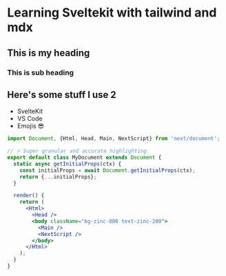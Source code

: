 ---
---

<script>
	import TableofContents from '$lib/components/TableofContents.svelte';
</script>

<TableofContents />

# Learning Sveltekit with tailwind and mdx

## This is my heading

### This is sub heading

## Here's some stuff I use 2

- SvelteKit
- VS Code
- Emojis 😎

```jsx:index.jsx
import Document, {Html, Head, Main, NextScript} from 'next/document';

// 🔥 Super granular and accurate highlighting
export default class MyDocument extends Document {
  static async getInitialProps(ctx) {
    const initialProps = await Document.getInitialProps(ctx);
    return {...initialProps};
  }

  render() {
    return (
      <Html>
        <Head />
        <body className="bg-zinc-800 text-zinc-200">
          <Main />
          <NextScript />
        </body>
      </Html>
    );
  }
}
```
